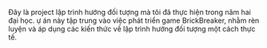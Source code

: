 Đây là project lập trình hướng đối tượng mà tôi đã thực hiện trong năm hai đại học.
ự án này tập trung vào việc phát triển game BrickBreaker, nhằm rèn luyện và áp dụng các kiến thức về lập trình hướng đối tượng một cách thực tế.
